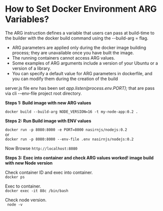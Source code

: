 # How to Set Docker Environment ARG Variables?

The ARG instruction defines a variable that users can pass at build-time to the builder with the docker build command using the --build-arg <varname>=<value> flag.
- ARG parameters are applied only during the docker image building process; they are unavailable once you have built the image.
- The running containers cannot access ARG values.
- Some examples of ARG arguments include a version of your Ubuntu or a version of a library.
- You can specify a default value for ARG parameters in dockerfile, and you can modify them during the creation of the build

server.js file env has been set *app.listen(process.env.PORT);* that are pass via cli --env-file project root directory.

**Steps 1: Build image with new ARG values**

`docker build --build-arg NODE_VERSION=16 -t my-node-app:0.2 .`


**Steps 2: Run Build image with ENV values**

`docker run -p 8080:8000 -e PORT=8000 nasirnjs/nodejs:0.2`\
or\
`docker run -p 8080:8000 --env-file .env nasirnjs/nodejs:0.2`

Now Browse `http://localhost:8080`

**Steps 3: Exec into container and check ARG values worked! image build with new Node version**

Check container ID and exec into container.\
`docker ps`

Exec to container.\
`docker exec -it 88c /bin/bash`

Check node version.\
` node -v`